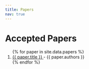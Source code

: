 ```yaml
---
title: Papers
nav: true
---
```


# Accepted Papers

<ol>
{% for paper in site.data.papers %}
  <li>
    <a href="{{ paper.url || relative_url }}">
      {{ paper.title }}
    </a> - {{ paper.authors }}
  </li>
{% endfor %}
</ol>
